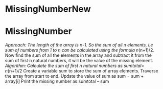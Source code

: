 # MissingNumberNew
# MissingNumber
*Approach: The length of the array is n-1. So the sum of all n elements, i.e sum of numbers from 1 to n can be calculated using the formula n*(n+1)/2. Now find the sum of all the elements in the array and subtract it from the sum of first n natural numbers, it will be the value of the missing element.
*Algorithm: 
Calculate the sum of first n natural numbers as sumtotal= n*(n+1)/2
Create a variable sum to store the sum of array elements.
Traverse the array from start to end.
Update the value of sum as sum = sum + array[i]
Print the missing number as sumtotal – sum
